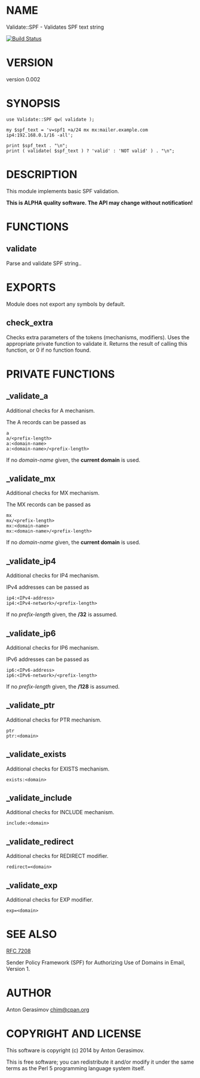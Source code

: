 # NAME

Validate::SPF - Validates SPF text string

[![Build Status](https://travis-ci.org/Wu-Wu/Validate-SPF.svg?branch=master)](https://travis-ci.org/Wu-Wu/Validate-SPF)

# VERSION

version 0.002

# SYNOPSIS

    use Validate::SPF qw( validate );

    my $spf_text = 'v=spf1 +a/24 mx mx:mailer.example.com ip4:192.168.0.1/16 -all';

    print $spf_text . "\n";
    print ( validate( $spf_text ) ? 'valid' : 'NOT valid' ) . "\n";

# DESCRIPTION

This module implements basic SPF validation.

**This is ALPHA quality software. The API may change without notification!**

# FUNCTIONS

## validate

Parse and validate SPF string..

# EXPORTS

Module does not export any symbols by default.

## check\_extra

Checks extra parameters of the tokens (mechanisms, modifiers). Uses the appropriate private function
to validate it. Returns the result of calling this function, or 0 if no function found.

# PRIVATE FUNCTIONS

## \_validate\_a

Additional checks for A mechanism.

The A records can be passed as

    a
    a/<prefix-length>
    a:<domain-name>
    a:<domain-name>/<prefix-length>

If no _domain-name_ given, the **current domain** is used.

## \_validate\_mx

Additional checks for MX mechanism.

The MX records can be passed as

    mx
    mx/<prefix-length>
    mx:<domain-name>
    mx:<domain-name>/<prefix-length>

If no _domain-name_ given, the **current domain** is used.

## \_validate\_ip4

Additional checks for IP4 mechanism.

IPv4 addresses can be passed as

    ip4:<IPv4-address>
    ip4:<IPv4-network>/<prefix-length>

If no _prefix-length_ given, the **/32** is assumed.

## \_validate\_ip6

Additional checks for IP6 mechanism.

IPv6 addresses can be passed as

    ip6:<IPv6-address>
    ip6:<IPv6-network>/<prefix-length>

If no _prefix-length_ given, the **/128** is assumed.

## \_validate\_ptr

Additional checks for PTR mechanism.

    ptr
    ptr:<domain>

## \_validate\_exists

Additional checks for EXISTS mechanism.

    exists:<domain>

## \_validate\_include

Additional checks for INCLUDE mechanism.

    include:<domain>

## \_validate\_redirect

Additional checks for REDIRECT modifier.

    redirect=<domain>

## \_validate\_exp

Additional checks for EXP modifier.

    exp=<domain>

# SEE ALSO

[RFC 7208](http://tools.ietf.org/html/rfc7208)

Sender Policy Framework (SPF) for Authorizing Use of Domains in Email, Version 1.

# AUTHOR

Anton Gerasimov <chim@cpan.org>

# COPYRIGHT AND LICENSE

This software is copyright (c) 2014 by Anton Gerasimov.

This is free software; you can redistribute it and/or modify it under
the same terms as the Perl 5 programming language system itself.
